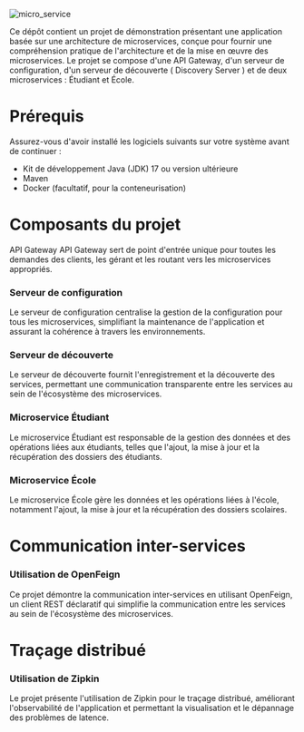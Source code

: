 ![micro_service](https://github.com/ahmedtiba1993/mircro-service/assets/72476268/f479ba74-36b8-4112-88af-a6ff903784d0)

Ce dépôt contient un projet de démonstration présentant une application basée sur une architecture de microservices, conçue pour fournir une compréhension pratique de l'architecture et de la mise en œuvre des microservices. Le projet se compose d'une API Gateway, d'un serveur de configuration, d'un serveur de découverte ( Discovery Server ) et de deux microservices : Étudiant et École.

# Prérequis
Assurez-vous d'avoir installé les logiciels suivants sur votre système avant de continuer :
- Kit de développement Java (JDK) 17 ou version ultérieure
- Maven
- Docker (facultatif, pour la conteneurisation)

# Composants du projet
API Gateway
API Gateway sert de point d'entrée unique pour toutes les demandes des clients, les gérant et les routant vers les microservices appropriés.

### Serveur de configuration
Le serveur de configuration centralise la gestion de la configuration pour tous les microservices, simplifiant la maintenance de l'application et assurant la cohérence à travers les environnements.

### Serveur de découverte
Le serveur de découverte fournit l'enregistrement et la découverte des services, permettant une communication transparente entre les services au sein de l'écosystème des microservices.

### Microservice Étudiant
Le microservice Étudiant est responsable de la gestion des données et des opérations liées aux étudiants, telles que l'ajout, la mise à jour et la récupération des dossiers des étudiants.

### Microservice École
Le microservice École gère les données et les opérations liées à l'école, notamment l'ajout, la mise à jour et la récupération des dossiers scolaires.

# Communication inter-services
### Utilisation de OpenFeign
Ce projet démontre la communication inter-services en utilisant OpenFeign, un client REST déclaratif qui simplifie la communication entre les services au sein de l'écosystème des microservices.

# Traçage distribué
### Utilisation de Zipkin
Le projet présente l'utilisation de Zipkin pour le traçage distribué, améliorant l'observabilité de l'application et permettant la visualisation et le dépannage des problèmes de latence.
